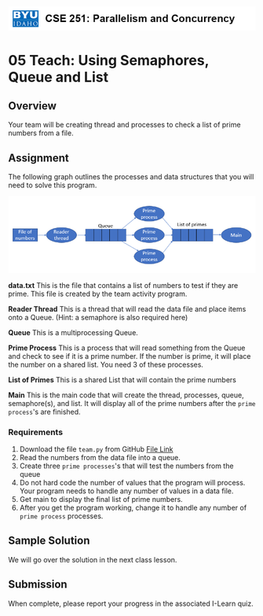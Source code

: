 ![](../site/banner.png)

# 05 Teach: Using Semaphores, Queue and List

## Overview

Your team will be creating thread and processes to check a list of prime numbers from a file.

## Assignment

The following graph outlines the processes and data structures that you will need to solve this program.

![](team_graph.png)

**data.txt** This is the file that contains a list of numbers to test if they are prime.  This file is created by the team activity program.

**Reader Thread** This is a thread that will read the data file and place items onto a Queue. (Hint: a semaphore is also required here)

**Queue** This is a multiprocessing Queue.

**Prime Process** This is a process that will read something from the Queue and check to see if it is a prime number.  If the number is prime, it will place the number on a shared list.  You need 3 of these processes.

**List of Primes** This is a shared List that will contain the prime numbers

**Main** This is the main code that will create the thread, processes, queue, semaphore(s), and list.  It will display all of the prime numbers after the `prime process`'s are finished.


### Requirements

1. Download the file `team.py` from GitHub [File Link](team/team.py)
2. Read the numbers from the data file into a queue.
3. Create three `prime processes`'s that will test the numbers from the queue
4. Do not hard code the number of values that the program will process. Your program needs to handle any number of values in a data file.
5. Get main to display the final list of prime numbers.
6. After you get the program working, change it to handle any number of `prime process` processes.

## Sample Solution

We will go over the solution in the next class lesson.

## Submission

When complete, please report your progress in the associated I-Learn quiz.

